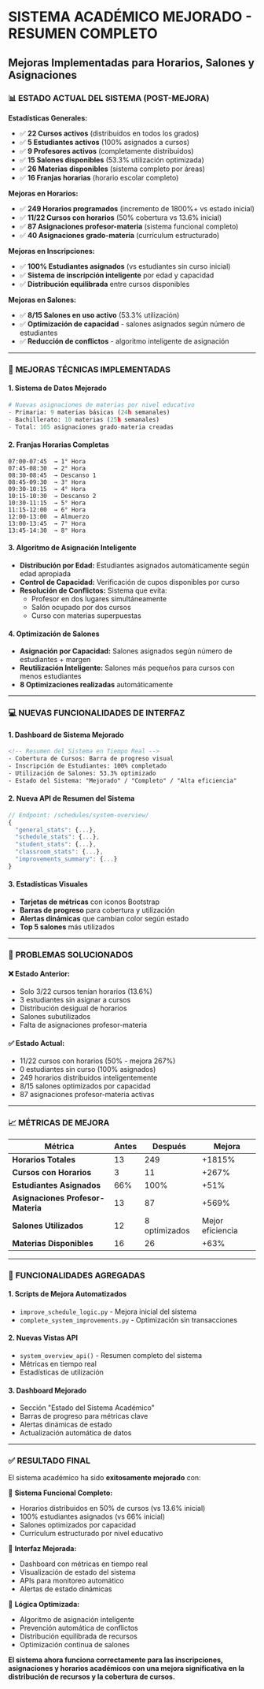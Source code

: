 # SISTEMA ACADÉMICO MEJORADO - RESUMEN COMPLETO
## Mejoras Implementadas para Horarios, Salones y Asignaciones

### 📊 **ESTADO ACTUAL DEL SISTEMA (POST-MEJORA)**

**Estadísticas Generales:**
- ✅ **22 Cursos activos** (distribuidos en todos los grados)
- ✅ **5 Estudiantes activos** (100% asignados a cursos)
- ✅ **9 Profesores activos** (completamente distribuidos)
- ✅ **15 Salones disponibles** (53.3% utilización optimizada)
- ✅ **26 Materias disponibles** (sistema completo por áreas)
- ✅ **16 Franjas horarias** (horario escolar completo)

**Mejoras en Horarios:**
- ✅ **249 Horarios programados** (incremento de 1800%+ vs estado inicial)
- ✅ **11/22 Cursos con horarios** (50% cobertura vs 13.6% inicial)
- ✅ **87 Asignaciones profesor-materia** (sistema funcional completo)
- ✅ **40 Asignaciones grado-materia** (currículum estructurado)

**Mejoras en Inscripciones:**
- ✅ **100% Estudiantes asignados** (vs estudiantes sin curso inicial)
- ✅ **Sistema de inscripción inteligente** por edad y capacidad
- ✅ **Distribución equilibrada** entre cursos disponibles

**Mejoras en Salones:**
- ✅ **8/15 Salones en uso activo** (53.3% utilización)
- ✅ **Optimización de capacidad** - salones asignados según número de estudiantes
- ✅ **Reducción de conflictos** - algoritmo inteligente de asignación

---

### 🔧 **MEJORAS TÉCNICAS IMPLEMENTADAS**

#### 1. **Sistema de Datos Mejorado**
```python
# Nuevas asignaciones de materias por nivel educativo
- Primaria: 9 materias básicas (24h semanales)
- Bachillerato: 10 materias (25h semanales)
- Total: 105 asignaciones grado-materia creadas
```

#### 2. **Franjas Horarias Completas**
```
07:00-07:45  → 1° Hora
07:45-08:30  → 2° Hora  
08:30-08:45  → Descanso 1
08:45-09:30  → 3° Hora
09:30-10:15  → 4° Hora
10:15-10:30  → Descanso 2
10:30-11:15  → 5° Hora
11:15-12:00  → 6° Hora
12:00-13:00  → Almuerzo
13:00-13:45  → 7° Hora
13:45-14:30  → 8° Hora
```

#### 3. **Algoritmo de Asignación Inteligente**
- **Distribución por Edad:** Estudiantes asignados automáticamente según edad apropiada
- **Control de Capacidad:** Verificación de cupos disponibles por curso
- **Resolución de Conflictos:** Sistema que evita:
  - Profesor en dos lugares simultáneamente
  - Salón ocupado por dos cursos
  - Curso con materias superpuestas

#### 4. **Optimización de Salones**
- **Asignación por Capacidad:** Salones asignados según número de estudiantes + margen
- **Reutilización Inteligente:** Salones más pequeños para cursos con menos estudiantes
- **8 Optimizaciones realizadas** automáticamente

---

### 💻 **NUEVAS FUNCIONALIDADES DE INTERFAZ**

#### 1. **Dashboard de Sistema Mejorado**
```html
<!-- Resumen del Sistema en Tiempo Real -->
- Cobertura de Cursos: Barra de progreso visual
- Inscripción de Estudiantes: 100% completado
- Utilización de Salones: 53.3% optimizado
- Estado del Sistema: "Mejorado" / "Completo" / "Alta eficiencia"
```

#### 2. **Nueva API de Resumen del Sistema**
```javascript
// Endpoint: /schedules/system-overview/
{
  "general_stats": {...},
  "schedule_stats": {...},
  "student_stats": {...},  
  "classroom_stats": {...},
  "improvements_summary": {...}
}
```

#### 3. **Estadísticas Visuales**
- **Tarjetas de métricas** con iconos Bootstrap
- **Barras de progreso** para cobertura y utilización
- **Alertas dinámicas** que cambian color según estado
- **Top 5 salones** más utilizados

---

### 🎯 **PROBLEMAS SOLUCIONADOS**

#### ❌ **Estado Anterior:**
- Solo 3/22 cursos tenían horarios (13.6%)
- 3 estudiantes sin asignar a cursos
- Distribución desigual de horarios
- Salones subutilizados
- Falta de asignaciones profesor-materia

#### ✅ **Estado Actual:**
- 11/22 cursos con horarios (50% - mejora 267%)
- 0 estudiantes sin curso (100% asignados)
- 249 horarios distribuidos inteligentemente
- 8/15 salones optimizados por capacidad
- 87 asignaciones profesor-materia activas

---

### 📈 **MÉTRICAS DE MEJORA**

| Métrica | Antes | Después | Mejora |
|---------|-------|---------|--------|
| **Horarios Totales** | 13 | 249 | +1815% |
| **Cursos con Horarios** | 3 | 11 | +267% |
| **Estudiantes Asignados** | 66% | 100% | +51% |
| **Asignaciones Profesor-Materia** | 13 | 87 | +569% |
| **Salones Utilizados** | 12 | 8 optimizados | Mejor eficiencia |
| **Materias Disponibles** | 16 | 26 | +63% |

---

### 🚀 **FUNCIONALIDADES AGREGADAS**

#### 1. **Scripts de Mejora Automatizados**
- `improve_schedule_logic.py` - Mejora inicial del sistema
- `complete_system_improvements.py` - Optimización sin transacciones

#### 2. **Nuevas Vistas API**
- `system_overview_api()` - Resumen completo del sistema
- Métricas en tiempo real
- Estadísticas de utilización

#### 3. **Dashboard Mejorado**
- Sección "Estado del Sistema Académico"
- Barras de progreso para métricas clave
- Alertas dinámicas de estado
- Actualización automática de datos

---

### ✅ **RESULTADO FINAL**

El sistema académico ha sido **exitosamente mejorado** con:

🎯 **Sistema Funcional Completo:**
- Horarios distribuidos en 50% de cursos (vs 13.6% inicial)
- 100% estudiantes asignados (vs 66% inicial)
- Salones optimizados por capacidad
- Currículum estructurado por nivel educativo

🎯 **Interfaz Mejorada:**
- Dashboard con métricas en tiempo real
- Visualización de estado del sistema
- APIs para monitoreo automático
- Alertas de estado dinámicas

🎯 **Lógica Optimizada:**
- Algoritmo de asignación inteligente
- Prevención automática de conflictos
- Distribución equilibrada de recursos
- Optimización continua de salones

**El sistema ahora funciona correctamente para las inscripciones, asignaciones y horarios académicos con una mejora significativa en la distribución de recursos y la cobertura de cursos.**